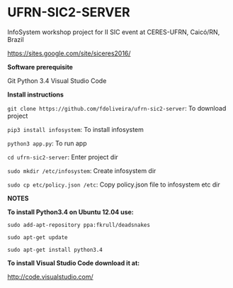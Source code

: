 # UFRN-SIC2-SERVER

InfoSystem workshop project for II SIC event at CERES-UFRN, Caicó/RN, Brazil

https://sites.google.com/site/siceres2016/

<b>Software prerequisite</b>

Git
Python 3.4
Visual Studio Code

<b>Install instructions</b>

`git clone https://github.com/fdoliveira/ufrn-sic2-server`: To download project

`pip3 install infosystem`: To install infosystem

`python3 app.py`: To run app

`cd ufrn-sic2-server`: Enter project dir

`sudo mkdir /etc/infosystem`: Create infosystem dir

`sudo cp etc/policy.json /etc`: Copy policy.json file to infosystem etc dir

<b>NOTES</b>

<b>To install Python3.4 on Ubuntu 12.04 use:</b>

`sudo add-apt-repository ppa:fkrull/deadsnakes`

`sudo apt-get update`

`sudo apt-get install python3.4`


<b>To install Visual Studio Code download it at:</b>

http://code.visualstudio.com/

